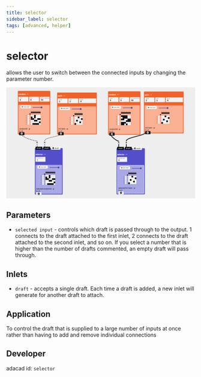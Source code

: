 ```yaml
---
title: selector
sidebar_label: selector
tags: [advanced, helper]
---
```

# selector
allows the user to switch between the connected inputs by changing the parameter number. 

![file](./img/selector.png)

## Parameters
- `selected input` - controls which draft is passed through to the output. 1 connects to the draft attached to the first inlet, 2 connects to the draft attached to the second inlet, and so on. If you select a number that is higher than the number of drafts commented, an empty draft will pass through. 

## Inlets
- `draft` - accepts a single draft. Each time a draft is added, a new inlet will generate for another draft to attach. 

## Application
To control the draft that is supplied to a large number of inputs at once rather than having to add and remove individual connections

## Developer
adacad id: `selector`
